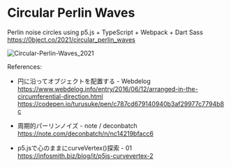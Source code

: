 # Circular Perlin Waves
Perlin noise circles using p5.js + TypeScript + Webpack + Dart Sass  
https://0bject.co/2021/circular_perlin_waves

![Circular-Perlin-Waves_2021](https://user-images.githubusercontent.com/1344010/113413357-d2840680-93ba-11eb-8896-a2b579c15fd3.jpg)


References:
- 円に沿ってオブジェクトを配置する - Webdelog  
https://www.webdelog.info/entry/2016/06/12/arranged-in-the-circumferential-direction.html
https://codepen.io/turusuke/pen/c787cd679140940b3af29977c7794b8c
  
- 周期的パーリンノイズ - note / deconbatch  
https://note.com/deconbatch/n/nc14219bfacc6
  
- p5.jsで心のままにcurveVertex()探索 - 01  
https://infosmith.biz/blog/it/p5js-curvevertex-2
